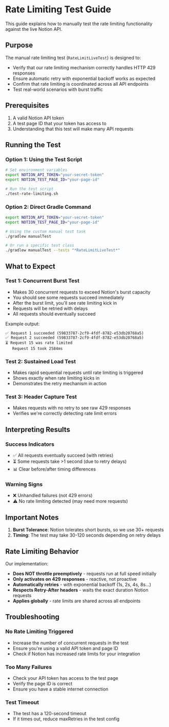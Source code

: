# Rate Limiting Test Guide

This guide explains how to manually test the rate limiting functionality against the live Notion API.

## Purpose

The manual rate limiting test (`RateLimitLiveTest`) is designed to:
- Verify that our rate limiting mechanism correctly handles HTTP 429 responses
- Ensure automatic retry with exponential backoff works as expected
- Confirm that rate limiting is coordinated across all API endpoints
- Test real-world scenarios with burst traffic

## Prerequisites

1. A valid Notion API token
2. A test page ID that your token has access to
3. Understanding that this test will make many API requests

## Running the Test

### Option 1: Using the Test Script

```bash
# Set environment variables
export NOTION_API_TOKEN="your-secret-token"
export NOTION_TEST_PAGE_ID="your-page-id"

# Run the test script
./test-rate-limiting.sh
```

### Option 2: Direct Gradle Command

```bash
export NOTION_API_TOKEN="your-secret-token"
export NOTION_TEST_PAGE_ID="your-page-id"

# Using the custom manual test task
./gradlew manualTest

# Or run a specific test class
./gradlew manualTest --tests "*RateLimitLiveTest*"
```

## What to Expect

### Test 1: Concurrent Burst Test
- Makes 30 concurrent requests to exceed Notion's burst capacity
- You should see some requests succeed immediately
- After the burst limit, you'll see rate limiting kick in
- Requests will be retried with delays
- All requests should eventually succeed

Example output:
```
✅ Request 1 succeeded (59833787-2cf9-4fdf-8782-e53db20768a5)
✅ Request 2 succeeded (59833787-2cf9-4fdf-8782-e53db20768a5)
⏳ Request 15 was rate limited
   Request 15 took 2584ms
```

### Test 2: Sustained Load Test
- Makes rapid sequential requests until rate limiting is triggered
- Shows exactly when rate limiting kicks in
- Demonstrates the retry mechanism in action

### Test 3: Header Capture Test
- Makes requests with no retry to see raw 429 responses
- Verifies we're correctly detecting rate limit errors

## Interpreting Results

### Success Indicators
- ✅ All requests eventually succeed (with retries)
- ⏳ Some requests take >1 second (due to retry delays)
- 📊 Clear before/after timing differences

### Warning Signs
- ❌ Unhandled failures (not 429 errors)
- ⚠️ No rate limiting detected (may need more requests)

## Important Notes

1. **Burst Tolerance**: Notion tolerates short bursts, so we use 30+ requests
2. **Timing**: The test may take 30-120 seconds depending on retry delays

## Rate Limiting Behavior

Our implementation:
- **Does NOT throttle preemptively** - requests run at full speed initially
- **Only activates on 429 responses** - reactive, not proactive
- **Automatically retries** - with exponential backoff (1s, 2s, 4s, 8s...)
- **Respects Retry-After headers** - waits the exact duration Notion requests
- **Applies globally** - rate limits are shared across all endpoints

## Troubleshooting

### No Rate Limiting Triggered
- Increase the number of concurrent requests in the test
- Ensure you're using a valid API token and page ID
- Check if Notion has increased rate limits for your integration

### Too Many Failures
- Check your API token has access to the test page
- Verify the page ID is correct
- Ensure you have a stable internet connection

### Test Timeout
- The test has a 120-second timeout
- If it times out, reduce maxRetries in the test config